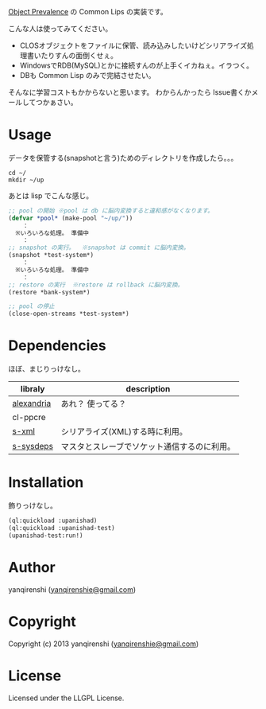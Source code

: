 [Object Prevalence](http://prevayler.org/) の Common Lips の実装です。

こんな人は使ってみてください。

* CLOSオブジェクトをファイルに保管、読み込みしたいけどシリアライズ処理書いたりすんの面倒くせぇ。
* WindowsでRDB(MySQL)とかに接続すんのが上手くイカねぇ。イラつく。
* DBも Common Lisp のみで完結させたい。

そんなに学習コストもかからないと思います。
わからんかったら Issue書くかメールしてつかぁさい。

# Usage
データを保管する(snapshotと言う)ためのディレクトリを作成したら。。。
```shell
cd ~/
mkdir ~/up
```

あとは lisp でこんな感じ。
```lisp
;; pool の開始 ※pool は db に脳内変換すると違和感がなくなります。
(defvar *pool* (make-pool "~/up/"))
    ：
  ※いろいろな処理。 準備中
    ：
;; snapshot の実行。  ※snapshot は commit に脳内変換。
(snapshot *test-system*)
    ：
  ※いろいろな処理。 準備中
    ：
;; restore の実行  ※restore は rollback に脳内変換。
(restore *bank-system*)

;; pool の停止
(close-open-streams *test-system*)
```

# Dependencies
ほぼ、まじりっけなし。

| libraly    | description |
|------------|-------------|
| [alexandria](https://common-lisp.net/project/alexandria/) | あれ？ 使ってる？|
| cl-ppcre   |             |
| [s-xml](https://common-lisp.net/project/s-xml/)      |シリアライズ(XML)する時に利用。|
| [s-sysdeps](https://github.com/svenvc/s-sysdeps)  |マスタとスレーブでソケット通信するのに利用。|

# Installation
飾りっけなし。
``` lisp
(ql:quickload :upanishad)
(ql:quickload :upanishad-test)
(upanishad-test:run!)
```

# Author

yanqirenshi (yanqirenshie@gmail.com)

# Copyright

Copyright (c) 2013 yanqirenshi (yanqirenshie@gmail.com)

# License

Licensed under the LLGPL License.
